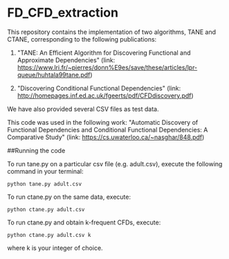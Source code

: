 # FD_CFD_extraction

This repository contains the implementation of two algorithms, TANE and CTANE, corresponding to the following publications:

1. "TANE: An Efficient Algorithm for Discovering Functional and Approximate Dependencies" (link: https://www.lri.fr/~pierres/donn%E9es/save/these/articles/lpr-queue/huhtala99tane.pdf)

2. "Discovering Conditional Functional Dependencies" (link: http://homepages.inf.ed.ac.uk/fgeerts/pdf/CFDdiscovery.pdf)

We have also provided several CSV files as test data.

This code was used in the following work:
"Automatic Discovery of Functional Dependencies and Conditional Functional
Dependencies: A Comparative Study" (link: https://cs.uwaterloo.ca/~nasghar/848.pdf)

##Running the code

To run tane.py on a particular csv file (e.g. adult.csv), execute the following command in your terminal:
```
python tane.py adult.csv
```
To run ctane.py on the same data, execute:
```
python ctane.py adult.csv
```
To run ctane.py and obtain k-frequent CFDs, execute:
```
python ctane.py adult.csv k
```
where k is your integer of choice.

